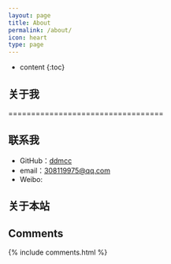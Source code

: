 ```yaml
---
layout: page
title: About
permalink: /about/
icon: heart
type: page
---
```


* content
{:toc}

## 关于我

==================================

## 联系我

* GitHub：[ddmcc](https://github.com/ddmcc)
* email：308119975@qq.com
* Weibo: 

## 关于本站


## Comments

{% include comments.html %}

